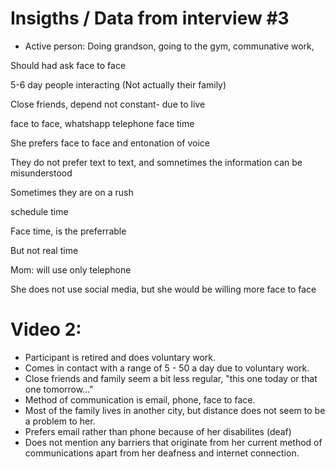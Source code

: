 # Insigths / Data from interview #3

* Active person:
Doing grandson, going to the gym, communative work,

Should had ask face to face

5-6 day people interacting (Not actually their family)

Close friends, depend not constant- due to live

face to face,
whatshapp
telephone
face time

She prefers face to face and entonation of voice

They do not prefer text to text, and somnetimes the information can be misunderstood

Sometimes they are on a rush

schedule time

Face time, is the preferrable

But not real time


Mom: will use only telephone

She does not use social media, but she would be willing
more face to face



# Video 2:
- Participant is retired and does voluntary work. 
- Comes in contact with a range of 5 - 50 a day due to voluntary work.
- Close friends and family seem a bit less regular, "this one today or that one tomorrow..."
- Method of communication is email, phone, face to face. 
- Most of the family lives in another city, but distance does not seem to be a problem to her. 
- Prefers email rather than phone because of her disabilites (deaf)
- Does not mention any barriers that originate from her current method of communications apart from her deafness and internet connection. 


